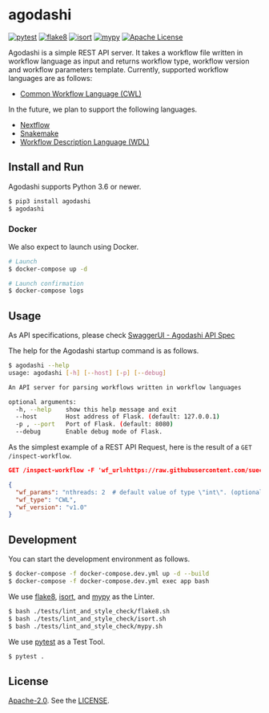 # agodashi

[![pytest](https://github.com/suecharo/agodashi/workflows/pytest/badge.svg)](https://github.com/suecharo/agodashi/actions?query=workflow%3Apytest)
[![flake8](https://github.com/suecharo/agodashi/workflows/flake8/badge.svg)](https://github.com/suecharo/agodashi/actions?query=workflow%3Aflake8)
[![isort](https://github.com/suecharo/agodashi/workflows/isort/badge.svg)](https://github.com/suecharo/agodashi/actions?query=workflow%3Aisort)
[![mypy](https://github.com/suecharo/agodashi/workflows/mypy/badge.svg)](https://github.com/suecharo/agodashi/actions?query=workflow%3Amypy)
[![Apache License](https://img.shields.io/badge/license-Apache%202.0-orange.svg?style=flat&color=important)](http://www.apache.org/licenses/LICENSE-2.0)

Agodashi is a simple REST API server.
It takes a workflow file written in workflow language as input and returns workflow type, workflow version and workflow parameters template.
Currently, supported workflow languages are as follows:

- [Common Workflow Language (CWL)](https://www.commonwl.org)

In the future, we plan to support the following languages.

- [Nextflow](https://www.nextflow.io)
- [Snakemake](https://snakemake.readthedocs.io/en/stable/)
- [Workflow Description Language (WDL)](https://openwdl.org)


## Install and Run

Agodashi supports Python 3.6 or newer.

```bash
$ pip3 install agodashi
$ agodashi
```

### Docker

We also expect to launch using Docker.

```bash
# Launch
$ docker-compose up -d

# Launch confirmation
$ docker-compose logs
```

## Usage

As API specifications, please check [SwaggerUI - Agodashi API Spec](https://suecharo.github.io/agodashi-swagger-ui/)

The help for the Agodashi startup command is as follows.

```bash
$ agodashi --help
usage: agodashi [-h] [--host] [-p] [--debug]

An API server for parsing workflows written in workflow languages

optional arguments:
  -h, --help    show this help message and exit
  --host        Host address of Flask. (default: 127.0.0.1)
  -p , --port   Port of Flask. (default: 8080)
  --debug       Enable debug mode of Flask.
```

As the simplest example of a REST API Request, here is the result of a `GET /inspect-workflow`.

```json
GET /inspect-workflow -F 'wf_url=https://raw.githubusercontent.com/suecharo/agodashi/master/tests/resources/cwl/trimming_and_qc_packed.cwl'

{
  "wf_params": "nthreads: 2  # default value of type \"int\". (optional)\nfastq_2:  # type \"File\"\n    class: File\n    path: a/file/path\nfastq_1:  # type \"File\"\n    class: File\n    path: a/file/path\n",
  "wf_type": "CWL",
  "wf_version": "v1.0"
}
```

## Development

You can start the development environment as follows.

```bash
$ docker-compose -f docker-compose.dev.yml up -d --build
$ docker-compose -f docker-compose.dev.yml exec app bash
```

We use [flake8](https://pypi.org/project/flake8/), [isort](https://github.com/timothycrosley/isort), and [mypy](http://mypy-lang.org) as the Linter.

```bash
$ bash ./tests/lint_and_style_check/flake8.sh
$ bash ./tests/lint_and_style_check/isort.sh
$ bash ./tests/lint_and_style_check/mypy.sh
```

We use [pytest](https://docs.pytest.org/en/latest/) as a Test Tool.

```bash
$ pytest .
```

## License

[Apache-2.0](https://www.apache.org/licenses/LICENSE-2.0). See the [LICENSE](https://github.com/suecharo/agodashi/blob/master/LICENSE).
